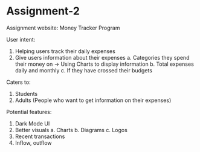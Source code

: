 # Assignment-2
Assignment website: Money Tracker Program

User intent:
1. Helping users track their daily expenses
2. Give users information about their expenses
a. Categories they spend their money on -> Using Charts to display information
b. Total expenses daily and monthly
c. If they have crossed their budgets
 
Caters to:
1. Students
2. Adults
(People who want to get information on their expenses)

Potential features:
1. Dark Mode UI
2. Better visuals
 a. Charts
 b. Diagrams
 c. Logos
3. Recent transactions
4. Inflow, outflow
